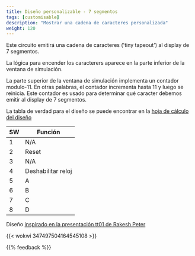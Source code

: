 ```yaml
---
title: Diseño personalizable - 7 segmentos
tags: [customisable]
description: "Mostrar una cadena de caracteres personalizada"
weight: 120
---
```


Este circuito emitirá una cadena de caracteres ('tiny tapeout') al display de 7 segmentos.

La lógica para encender los caracterers aparece en la parte inferior de la ventana de simulación.

La parte superior de la ventana de simulación implementa un contador modulo-11. En otras palabras, el contador incrementa hasta 11 y luego se reinicia. Este contador es usado para determinar qué caracter debemos emitir al display de 7 segmentos.

La tabla de verdad para el diseño se puede encontrar en la [hoja de cálculo del diseño](https://docs.google.com/spreadsheets/d/1-h9pBYtuxv6su2EC8qBc6nX_JqHXks6Gx5nmHFQh_30/edit?usp=sharing)


| SW      | Función | 
|---------|---------|
| 1       | N/A     | 
| 2       | Reset   | 
| 3       | N/A     |
| 4       | Deshabilitar reloj  | 
| 5       | A     | 
| 6       | B     |
| 7       | C     | 
| 8       | D     | 

Diseño [inspirado en la presentación tt01 de Rakesh Peter](https://github.com/r4d10n/tinytapeout-HELLo-3orLd-7seg)

{{< wokwi 347497504164545108 >}}
<br>

{{% feedback %}}
